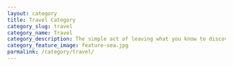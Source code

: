 ```yaml
---
layout: category
title: Travel Category
category_slug: travel
category_name: Travel
category_description: The simple act of leaving what you know to discover that which you know not.
category_feature_image: feature-sea.jpg
parmalink: /category/travel/
---
```

